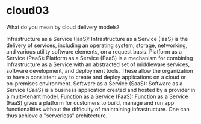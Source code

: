 # cloud03
What do you mean by cloud delivery models?


Infrastructure as a Service (IaaS): Infrastructure as a Service (IaaS) is the delivery of services, including an operating system, storage, networking, and various utility software elements, on a request basis. 
Platform as a Service (PaaS): Platform as a Service (PaaS) is a mechanism for combining Infrastructure as a Service with an abstracted set of middleware services, software development, and deployment tools. These allow the organization to have a consistent way to create and deploy applications on a cloud or on-premises environment.
Software as a Service (SaaS): Software as a Service (SaaS) is a business application created and hosted by a provider in a multi-tenant model. 
Function as a Service (FaaS): Function as a Service (FaaS) gives a platform for customers to build, manage and run app functionalities without the difficulty of maintaining infrastructure. One can thus achieve a "serverless" architecture.

